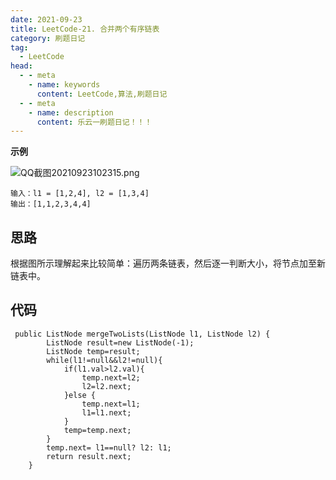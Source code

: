 ```yaml
---
date: 2021-09-23
title: LeetCode-21. 合并两个有序链表
category: 刷题日记
tag:
  - LeetCode
head:
  - - meta
    - name: keywords
      content: LeetCode,算法,刷题日记
  - - meta
    - name: description
      content: 乐云一刷题日记！！！
---
```

**示例**

![QQ截图20210923102315.png](https://leyunone-img.oss-cn-hangzhou.aliyuncs.com/image/2021-09-23/QQ截图20210923102315.png)

```
输入：l1 = [1,2,4], l2 = [1,3,4]
输出：[1,1,2,3,4,4]
```
## 思路
根据图所示理解起来比较简单：遍历两条链表，然后逐一判断大小，将节点加至新链表中。
## 代码
```
 public ListNode mergeTwoLists(ListNode l1, ListNode l2) {
        ListNode result=new ListNode(-1);
        ListNode temp=result;
        while(l1!=null&&l2!=null){
            if(l1.val>l2.val){
                temp.next=l2;
                l2=l2.next;
            }else {
                temp.next=l1;
                l1=l1.next;
            }
            temp=temp.next;
        }
        temp.next= l1==null? l2: l1;
        return result.next;
    }
```
